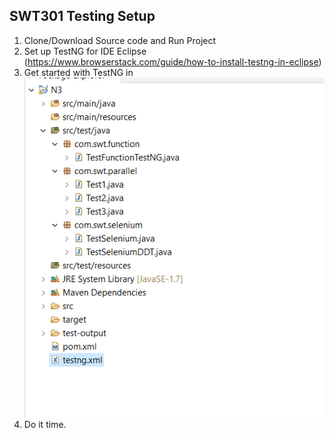 ## SWT301 Testing  Setup
1. Clone/Download Source code and Run Project 
2. Set up TestNG for IDE Eclipse (https://www.browserstack.com/guide/how-to-install-testng-in-eclipse)
3. Get started with TestNG in 
	![DDT Source](https://github.com/DuongTranDangKhoa/swtTestNG/blob/main/N3/img/Screenshot_1.png)
4. Do it time.